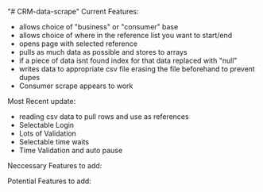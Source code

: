 "# CRM-data-scrape" 
Current Features:
- allows choice of "business" or "consumer" base
- allows choice of where in the reference list you want to start/end
- opens page with selected reference
- pulls as much data as possible and stores to arrays
- if a piece of data isnt found index for that data replaced with "null"
- writes data to appropriate csv file erasing the file beforehand to prevent dupes
- Consumer scrape appears to work

Most Recent update:
- reading csv data to pull rows and use as references
- Selectable Login
- Lots of Validation
- Selectable time waits
- Time Validation and auto pause

Neccessary Features to add:


Potential Features to add:



